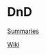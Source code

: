 # DnD

<a href='https://github.com/Vinther5/DnD/tree/Summary'>Summaries</a>

<a href='https://github.com/Vinther5/DnD/wiki'>Wiki</a>

